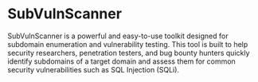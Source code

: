 # SubVulnScanner
SubVulnScanner is a powerful and easy-to-use toolkit designed for subdomain enumeration and vulnerability testing. This tool is built to help security researchers, penetration testers, and bug bounty hunters quickly identify subdomains of a target domain and assess them for common security vulnerabilities such as SQL Injection (SQLi).
